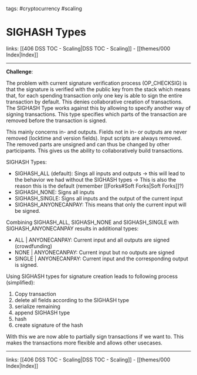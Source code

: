 tags: #cryptocurrency #scaling

# SIGHASH Types

links: [[406 DSS TOC - Scaling|DSS TOC - Scaling]] - [[themes/000 Index|Index]]

---

**Challenge**:

The problem with current signature verification process (OP_CHECKSIG) is that the signature is verified with the public key from the stack which means that, for each spending transaction only one key is able to sign the entire transaction by default. This denies collaborative creation of transactions. The SIGHASH Type works against this by allowing to specify another way of signing transactions. This type specifies which parts of the transaction are removed before the transaction is signed.

This mainly concerns in- and outputs. Fields not in in- or outputs are never removed (locktime and version fields). Input scripts are always removed. The removed parts are unsigned and can thus be changed by other participants. This gives us the ability to collaboratively build transactions.

SIGHASH Types:

- SIGHASH_ALL (default): Sings all inputs and outputs -> this will lead to the behavior we had without the SIGHASH types -> This is also the reason this is the default (remember [[Forks#Soft Forks|Soft Forks]]?)
- SIGHASH_NONE: Signs all inputs
- SIGHASH_SINGLE: Signs all inputs and the output of the current input
- SIGHASH_ANYONECANPAY: This means that only the current input will be signed.

Combining SIGHASH_ALL, SIGHASH_NONE and SIGHASH_SINGLE with SIGHASH_ANYONECANPAY results in additional types:

- ALL | ANYONECANPAY: Current input and all outputs are signed (crowdfunding)
- NONE | ANYONECANPAY: Current input but no outputs are signed
- SINGLE | ANYONECANPAY: Current input and the corresponding output is signed.

Using SIGHASH types for signature creation leads to following process (simplified):

1. Copy transaction
2. delete all fields according to the SIGHASH type
3. serialize remaining
4. append SIGHASH type
5. hash
6. create signature of the hash

With this we are now able to partially sign transactions if we want to. This makes the transactions more flexible and allows other usecases.

---
links: [[406 DSS TOC - Scaling|DSS TOC - Scaling]] - [[themes/000 Index|Index]]
